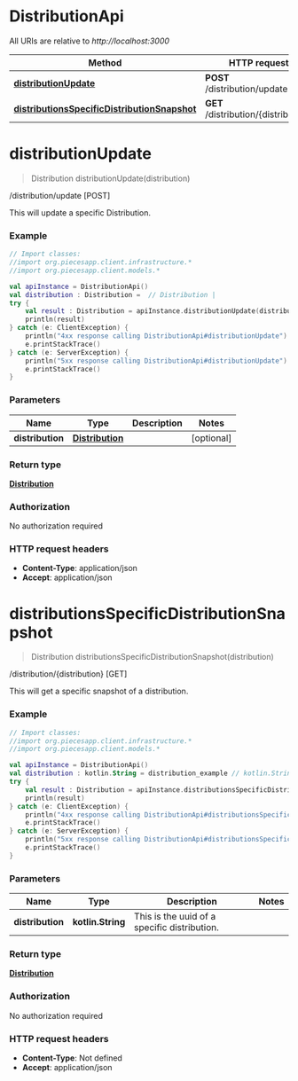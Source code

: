 # DistributionApi

All URIs are relative to *http://localhost:3000*

Method | HTTP request | Description
------------- | ------------- | -------------
[**distributionUpdate**](DistributionApi.md#distributionUpdate) | **POST** /distribution/update | /distribution/update [POST]
[**distributionsSpecificDistributionSnapshot**](DistributionApi.md#distributionsSpecificDistributionSnapshot) | **GET** /distribution/{distribution} | /distribution/{distribution} [GET]


<a name="distributionUpdate"></a>
# **distributionUpdate**
> Distribution distributionUpdate(distribution)

/distribution/update [POST]

This will update a specific Distribution.

### Example
```kotlin
// Import classes:
//import org.piecesapp.client.infrastructure.*
//import org.piecesapp.client.models.*

val apiInstance = DistributionApi()
val distribution : Distribution =  // Distribution | 
try {
    val result : Distribution = apiInstance.distributionUpdate(distribution)
    println(result)
} catch (e: ClientException) {
    println("4xx response calling DistributionApi#distributionUpdate")
    e.printStackTrace()
} catch (e: ServerException) {
    println("5xx response calling DistributionApi#distributionUpdate")
    e.printStackTrace()
}
```

### Parameters

Name | Type | Description  | Notes
------------- | ------------- | ------------- | -------------
 **distribution** | [**Distribution**](Distribution.md)|  | [optional]

### Return type

[**Distribution**](Distribution.md)

### Authorization

No authorization required

### HTTP request headers

 - **Content-Type**: application/json
 - **Accept**: application/json

<a name="distributionsSpecificDistributionSnapshot"></a>
# **distributionsSpecificDistributionSnapshot**
> Distribution distributionsSpecificDistributionSnapshot(distribution)

/distribution/{distribution} [GET]

This will get a specific snapshot of a distribution.

### Example
```kotlin
// Import classes:
//import org.piecesapp.client.infrastructure.*
//import org.piecesapp.client.models.*

val apiInstance = DistributionApi()
val distribution : kotlin.String = distribution_example // kotlin.String | This is the uuid of a specific distribution.
try {
    val result : Distribution = apiInstance.distributionsSpecificDistributionSnapshot(distribution)
    println(result)
} catch (e: ClientException) {
    println("4xx response calling DistributionApi#distributionsSpecificDistributionSnapshot")
    e.printStackTrace()
} catch (e: ServerException) {
    println("5xx response calling DistributionApi#distributionsSpecificDistributionSnapshot")
    e.printStackTrace()
}
```

### Parameters

Name | Type | Description  | Notes
------------- | ------------- | ------------- | -------------
 **distribution** | **kotlin.String**| This is the uuid of a specific distribution. |

### Return type

[**Distribution**](Distribution.md)

### Authorization

No authorization required

### HTTP request headers

 - **Content-Type**: Not defined
 - **Accept**: application/json

